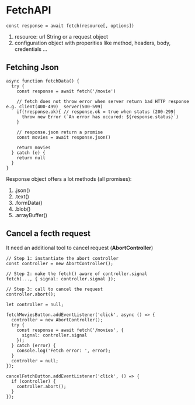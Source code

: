 # FetchAPI

```JS
const response = await fetch(resource[, options])
```

1. resource: url String or a request object 
2. configuration object with properities like method, headers, body, credentials ... 



## Fetching Json 

```JS
async function fetchData() {
  try {
    const response = await fetch('/movie')

    // fetch does not throw error when server return bad HTTP response e.g. client(400-499)  server(500-599)
    if(!response.ok){ // response.ok = true when status (200-299)
      throw new Error (`An error has occured: ${response.status}`)
    }

    // response.json return a promise
    const movies = await response.json()

    return movies 
  } catch (e) {
    return null 
  }
}
```

Response object offers a lot methods (all promises): 

1. .json()
2. .text()
3. .formData()
4. .blob()
5. .arrayBuffer()


## Cancel a fecth request 

It need an additional tool to cancel request  (**AbortController**)

```JS
// Step 1: instantiate the abort controller
const controller = new AbortController();

// Step 2: make the fetch() aware of controller.signal
fetch(..., { signal: controller.signal });

// Step 3: call to cancel the request
controller.abort();
```

```JS
let controller = null;

fetchMoviesButton.addEventListener('click', async () => {
  controller = new AbortController();
  try {
    const response = await fetch('/movies', { 
      signal: controller.signal 
    });
  } catch (error) {
    console.log('Fetch error: ', error);
  }
  controller = null;
});

cancelFetchButton.addEventListener('click', () => {
  if (controller) {
    controller.abort();
  }
});
```
